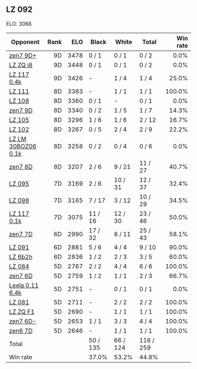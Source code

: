 ## LZ 092 ##

ELO: 3066

Opponent | Rank | ELO | Black | White | Total | Win rate
---------|-----:|----:|-------|-------|-------|-------:
[zen7 9D+](zen7%209D+.md) | 9D | 3478 | 0 / 1 | 0 / 1 | 0 / 2 | 0.0%
[LZ ZQ i8](LZ%20ZQ%20i8.md) | 9D | 3448 | 0 / 1 | 0 / 1 | 0 / 2 | 0.0%
[LZ 117 0.4k](LZ%20117%200.4k.md) | 9D | 3426 | - | 1 / 4 | 1 / 4 | 25.0%
[LZ 111](LZ%20111.md) | 8D | 3383 | - | 1 / 1 | 1 / 1 | 100.0%
[LZ 108](LZ%20108.md) | 8D | 3360 | 0 / 1 | - | 0 / 1 | 0.0%
[zen7 9D](zen7%209D.md) | 8D | 3340 | 0 / 2 | 1 / 5 | 1 / 7 | 14.3%
[LZ 105](LZ%20105.md) | 8D | 3296 | 1 / 6 | 1 / 6 | 2 / 12 | 16.7%
[LZ 102](LZ%20102.md) | 8D | 3267 | 0 / 5 | 2 / 4 | 2 / 9 | 22.2%
[LZ LM 30BOZ06 0.1k](LZ%20LM%2030BOZ06%200.1k.md) | 8D | 3258 | 0 / 2 | 0 / 4 | 0 / 6 | 0.0%
[zen7 8D](zen7%208D.md) | 8D | 3207 | 2 / 6 | 9 / 21 | 11 / 27 | 40.7%
[LZ 095](LZ%20095.md) | 7D | 3169 | 2 / 6 | 10 / 31 | 12 / 37 | 32.4%
[LZ 098](LZ%20098.md) | 7D | 3165 | 7 / 17 | 3 / 12 | 10 / 29 | 34.5%
[LZ 117 0.1k](LZ%20117%200.1k.md) | 7D | 3075 | 11 / 16 | 12 / 30 | 23 / 46 | 50.0%
[zen7 7D](zen7%207D.md) | 6D | 2990 | 17 / 32 | 8 / 11 | 25 / 43 | 58.1%
[LZ 091](LZ%20091.md) | 6D | 2881 | 5 / 6 | 4 / 4 | 9 / 10 | 90.0%
[LZ 6b2h](LZ%206b2h.md) | 6D | 2836 | 1 / 2 | 2 / 3 | 3 / 5 | 60.0%
[LZ 084](LZ%20084.md) | 5D | 2767 | 2 / 2 | 4 / 4 | 6 / 6 | 100.0%
[zen7 6D](zen7%206D.md) | 5D | 2759 | 1 / 2 | 1 / 1 | 2 / 3 | 66.7%
[Leela 0.11 6.4k](Leela%200.11%206.4k.md) | 5D | 2751 | - | 0 / 1 | 0 / 1 | 0.0%
[LZ 081](LZ%20081.md) | 5D | 2711 | - | 2 / 2 | 2 / 2 | 100.0%
[LZ ZQ F1](LZ%20ZQ%20F1.md) | 5D | 2690 | - | 1 / 1 | 1 / 1 | 100.0%
[zen7 6D-](zen7%206D-.md) | 5D | 2653 | 1 / 1 | 3 / 3 | 4 / 4 | 100.0%
[zen6 7D](zen6%207D.md) | 5D | 2646 | - | 1 / 1 | 1 / 1 | 100.0%
Total | | | 50 / 135 | 66 / 124 | 116 / 259 | 
Win rate| | | 37.0% | 53.2% | 44.8% | 
